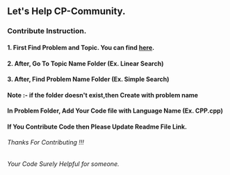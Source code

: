 ## Let's Help CP-Community.

### Contribute Instruction.
#### 1. First Find Problem and Topic. You can find [here]().
#### 2. After, Go To Topic Name Folder (Ex. Linear Search)
#### 3. After, Find Problem Name Folder (Ex. Simple Search)
#### Note :- if the folder doesn't exist,then Create with problem name
#### In Problem Folder, Add Your Code file with Language Name (Ex. CPP.cpp)
#### If You Contribute Code then Please Update Readme File Link.



###### Thanks For Contributing !!!
###### Your Code Surely Helpful for someone.
